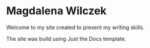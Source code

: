# Magdalena Wilczek

Welcome to my site created to present my writing skills. 

The site was build using Just the Docs template.
